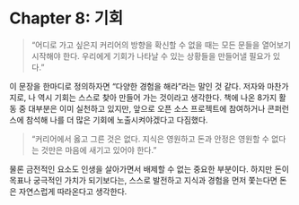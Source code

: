 # Chapter 8: 기회

> “어디로 가고 싶은지 커리어의 방향을 확신할 수 없을 때는 모든 문들을 열어보기 시작해야 한다. 우리에게 기회가 나타날 수 있는 상황들을 만들어낼 필요가 있다.”

이 문장을 한마디로 정의하자면 “다양한 경험을 해라”라는 말인 것 같다. 저자와 마찬가지로, 나 역시 기회는 스스로 찾아 만들어 가는 것이라고 생각한다. 책에 나온 8가지 활동 중 대부분은 이미 실천하고 있지만, 앞으로 오픈 소스 프로젝트에 참여하거나 콘퍼런스에 참석해 나를 더 많은 기회에 노출시켜야겠다고 다짐했다.

> “커리어에서 옳고 그른 것은 없다. 지식은 영원하고 돈과 안정은 영원할 수 없다는 것만은 마음에 새기고 있어야 한다.”

물론 금전적인 요소도 인생을 살아가면서 배제할 수 없는 중요한 부분이다. 하지만 돈이 목표나 궁극적인 가치가 되기보다는, 스스로 발전하고 지식과 경험을 먼저 쫓는다면 돈은 자연스럽게 따라온다고 생각한다.
